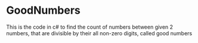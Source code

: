 GoodNumbers
===========

This is the code in c# to find the count of numbers between given 2 numbers, that are divisible by their all non-zero digits, called good numbers
